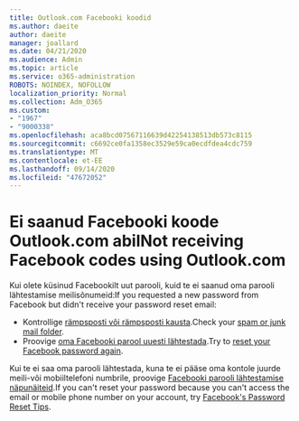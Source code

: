 ```yaml
---
title: Outlook.com Facebooki koodid
ms.author: daeite
author: daeite
manager: joallard
ms.date: 04/21/2020
ms.audience: Admin
ms.topic: article
ms.service: o365-administration
ROBOTS: NOINDEX, NOFOLLOW
localization_priority: Normal
ms.collection: Adm_O365
ms.custom:
- "1967"
- "9000338"
ms.openlocfilehash: aca8bcd07567116639d42254138513db573c8115
ms.sourcegitcommit: c6692ce0fa1358ec3529e59ca0ecdfdea4cdc759
ms.translationtype: MT
ms.contentlocale: et-EE
ms.lasthandoff: 09/14/2020
ms.locfileid: "47672052"
---
```

# <a name="not-receiving-facebook-codes-using-outlookcom"></a><span data-ttu-id="92df1-102">Ei saanud Facebooki koode Outlook.com abil</span><span class="sxs-lookup"><span data-stu-id="92df1-102">Not receiving Facebook codes using Outlook.com</span></span>

<span data-ttu-id="92df1-103">Kui olete küsinud Facebookilt uut parooli, kuid te ei saanud oma parooli lähtestamise meilisõnumeid:</span><span class="sxs-lookup"><span data-stu-id="92df1-103">If you requested a new password from Facebook but didn't receive your password reset email:</span></span>

- <span data-ttu-id="92df1-104">Kontrollige [rämpsposti või rämpsposti kausta](https://outlook.live.com/mail/junkemail).</span><span class="sxs-lookup"><span data-stu-id="92df1-104">Check your [spam or junk mail folder](https://outlook.live.com/mail/junkemail).</span></span>
- <span data-ttu-id="92df1-105">Proovige [oma Facebooki parool uuesti lähtestada](https://aka.ms/facebook-password-reset).</span><span class="sxs-lookup"><span data-stu-id="92df1-105">Try to [reset your Facebook password again](https://aka.ms/facebook-password-reset).</span></span>

<span data-ttu-id="92df1-106">Kui te ei saa oma parooli lähtestada, kuna te ei pääse oma kontole juurde meili-või mobiiltelefoni numbrile, proovige [Facebooki parooli lähtestamise näpunäiteid](https://aka.ms/facebook-password-help).</span><span class="sxs-lookup"><span data-stu-id="92df1-106">If you can't reset your password because you can't access the email or mobile phone number on your account, try [Facebook's Password Reset Tips](https://aka.ms/facebook-password-help).</span></span>